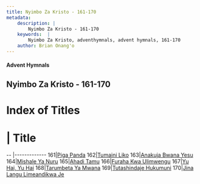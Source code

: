 ```yaml
---
title: Nyimbo Za Kristo - 161-170
metadata:
    description: |
        Nyimbo Za Kristo - 161-170
    keywords:  |
        Nyimbo Za Kristo, adventhymnals, advent hymnals, 161-170
    author: Brian Onang'o
---
```


#### Advent Hymnals
## Nyimbo Za Kristo - 161-170

# Index of Titles
# | Title                        
-- |-------------
161|[Piga Panda](/nyimbo-za-kristo/101-200/161-170/Piga-Panda)
162|[Tumaini Liko](/nyimbo-za-kristo/101-200/161-170/Tumaini-Liko)
163|[Anakuja Bwana Yesu](/nyimbo-za-kristo/101-200/161-170/Anakuja-Bwana-Yesu)
164|[Mishale Ya Nuru](/nyimbo-za-kristo/101-200/161-170/Mishale-Ya-Nuru)
165|[Ahadi Tamu](/nyimbo-za-kristo/101-200/161-170/Ahadi-Tamu)
166|[Furaha Kwa Ulimwengu](/nyimbo-za-kristo/101-200/161-170/Furaha-Kwa-Ulimwengu)
167|[Yu Hai, Yu Hai](/nyimbo-za-kristo/101-200/161-170/Yu-Hai,-Yu-Hai)
168|[Tarumbeta Ya Mwana](/nyimbo-za-kristo/101-200/161-170/Tarumbeta-Ya-Mwana)
169|[Tutashindaje Hukumuni](/nyimbo-za-kristo/101-200/161-170/Tutashindaje-Hukumuni)
170|[Jina Langu Limeandikwa Je](/nyimbo-za-kristo/101-200/161-170/Jina-Langu-Limeandikwa-Je)